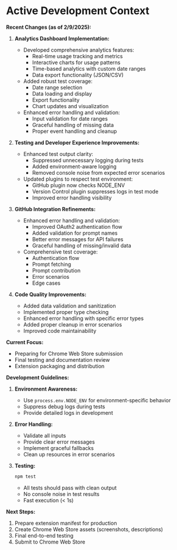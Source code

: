 # Active Development Context

**Recent Changes (as of 2/9/2025):**

1. **Analytics Dashboard Implementation:**
   - Developed comprehensive analytics features:
     - Real-time usage tracking and metrics
     - Interactive charts for usage patterns
     - Time-based analytics with custom date ranges
     - Data export functionality (JSON/CSV)
   - Added robust test coverage:
     - Date range selection
     - Data loading and display
     - Export functionality
     - Chart updates and visualization
   - Enhanced error handling and validation:
     - Input validation for date ranges
     - Graceful handling of missing data
     - Proper event handling and cleanup

2. **Testing and Developer Experience Improvements:**
   - Enhanced test output clarity:
     - Suppressed unnecessary logging during tests
     - Added environment-aware logging
     - Removed console noise from expected error scenarios
   - Updated plugins to respect test environment:
     - GitHub plugin now checks NODE_ENV
     - Version Control plugin suppresses logs in test mode
     - Improved error handling visibility

2. **GitHub Integration Refinements:**
   - Enhanced error handling and validation:
     - Improved OAuth2 authentication flow
     - Added validation for prompt names
     - Better error messages for API failures
     - Graceful handling of missing/invalid data
   - Comprehensive test coverage:
     - Authentication flow
     - Prompt fetching
     - Prompt contribution
     - Error scenarios
     - Edge cases

3. **Code Quality Improvements:**
   - Added data validation and sanitization
   - Implemented proper type checking
   - Enhanced error handling with specific error types
   - Added proper cleanup in error scenarios
   - Improved code maintainability

**Current Focus:**
- Preparing for Chrome Web Store submission
- Final testing and documentation review
- Extension packaging and distribution

**Development Guidelines:**
1. **Environment Awareness:**
   - Use `process.env.NODE_ENV` for environment-specific behavior
   - Suppress debug logs during tests
   - Provide detailed logs in development

2. **Error Handling:**
   - Validate all inputs
   - Provide clear error messages
   - Implement graceful fallbacks
   - Clean up resources in error scenarios

3. **Testing:**
   ```bash
   npm test
   ```
   - All tests should pass with clean output
   - No console noise in test results
   - Fast execution (< 1s)

**Next Steps:**
1. Prepare extension manifest for production
2. Create Chrome Web Store assets (screenshots, descriptions)
3. Final end-to-end testing
4. Submit to Chrome Web Store
